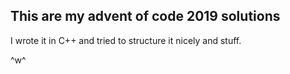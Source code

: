 ## This are my advent of code 2019 solutions

I wrote it in C++ and tried to structure it nicely and stuff.

^w^